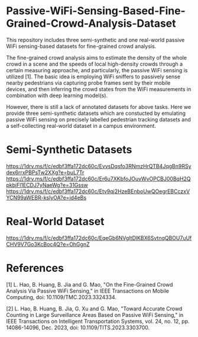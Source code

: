 # Passive-WiFi-Sensing-Based-Fine-Grained-Crowd-Analysis-Dataset
This repository includes three semi-synthetic and one real-world passive WiFi sensing-based datasets for fine-grained crowd analysis. 

The fine-grained crowd analysis aims to estimate the density of the whole crowd in a scene and the speeds of local high-density crowds through a certain measuring approache, and particularly, the passive WiFi sensing is utilized [1]. The basic idea is employing  WiFi sniffers to passively sense nearby pedestrians via capturing probe frames sent by their mobile devices, and then inferring the crowd states from the WiFi measurements in combination with deep learning model(s).

However, there is still a lack of annotated datasets for above tasks. Here we provide three semi-synthetic datasets which are constucted by emulating passive WiFi sensing on precisely labelled pedestrian tracking datasets and a self-collecting real-world dataset in a campus environment.

# Semi-Synthetic Datasets

https://1drv.ms/f/c/edbf3ffa172dc60c/EvvsDqsfo3RNmzHrQTB4JqgBn9RSydex6rrxPBPsTw2XXg?e=buL7Tr
https://1drv.ms/f/c/edbf3ffa172dc60c/Er6u7XKbfoJOuvWvOPCBJ00BqH2QpkbjFl1ECDJ7yNaeWg?e=31Gssw
https://1drv.ms/f/c/edbf3ffa172dc60c/Etv9qj2HzeBEnboUwQOegrEBCczxVYCN99aWEBR-kslyOA?e=id4eBs

# Real-World Dataset
https://1drv.ms/f/c/edbf3ffa172dc60c/EqeGb6NVgItDlKBX6SvtnqQBOU7uUfCHV9V7Go3KcBoc4Q?e=OhGgnZ

# References
[1] L. Hao, B. Huang, B. Jia and G. Mao, "On the Fine-Grained Crowd Analysis Via Passive WiFi Sensing," in IEEE Transactions on Mobile Computing, doi: 10.1109/TMC.2023.3324334.

[2] L. Hao, B. Huang, B. Jia, G. Xu and G. Mao, "Toward Accurate Crowd Counting in Large Surveillance Areas Based on Passive WiFi Sensing," in IEEE Transactions on Intelligent Transportation Systems, vol. 24, no. 12, pp. 14086-14096, Dec. 2023, doi: 10.1109/TITS.2023.3303700.

